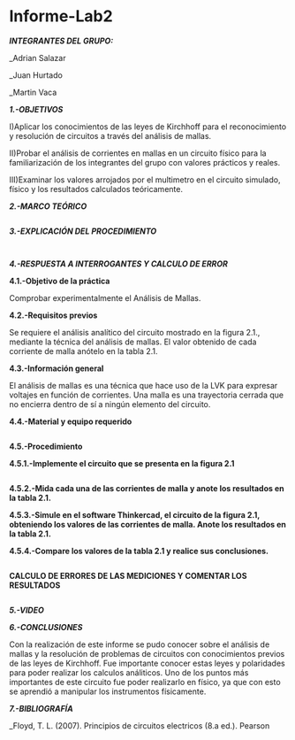 # Informe-Lab2
***INTEGRANTES DEL GRUPO:***

_Adrian Salazar

_Juan Hurtado

_Martin Vaca

***1.-OBJETIVOS***

I)Aplicar los conocimientos de las leyes de Kirchhoff para el reconocimiento y resolución de circuitos a través del análisis de mallas.

II)Probar el análisis de corrientes en mallas en un circuito físico para la familiarización de los integrantes del grupo con valores prácticos y reales.

III)Examinar los valores arrojados por el multimetro en el circuito simulado, físico y los resultados calculados teóricamente.

***2.-MARCO TEÓRICO***

![]()

***3.-EXPLICACIÓN DEL PROCEDIMIENTO***

![]()

![]()

***4.-RESPUESTA A INTERROGANTES Y CALCULO DE ERROR***

**4.1.-Objetivo de la práctica**

Comprobar experimentalmente el Análisis de Mallas.

**4.2.-Requisitos previos**

Se requiere el análisis analítico del circuito mostrado en la figura 2.1., mediante la
técnica del análisis de mallas. El valor obtenido de cada corriente de malla anótelo en la
tabla 2.1.

**4.3.-Información general**

El análisis de mallas es una técnica que hace uso de la LVK para expresar voltajes en
función de corrientes.
Una malla es una trayectoria cerrada que no encierra dentro de sí a ningún elemento del
circuito.

**4.4.-Material y equipo requerido**

![]()

**4.5.-Procedimiento**

**4.5.1.-Implemente el circuito que se presenta en la figura 2.1**

![]()

**4.5.2.-Mida cada una de las corrientes de malla y anote los resultados en la tabla 2.1.**

**4.5.3.-Simule en el software Thinkercad, el circuito de la figura 2.1, obteniendo los valores de las corrientes de malla. Anote los resultados en la tabla 2.1.**

**4.5.4.-Compare los valores de la tabla 2.1 y realice sus conclusiones.**

![]()

**CALCULO DE ERRORES DE LAS MEDICIONES Y COMENTAR LOS RESULTADOS**

![]()

***5.-VIDEO***

***6.-CONCLUSIONES***

Con la realización de este informe se pudo conocer sobre el análisis de mallas y la resolución de problemas de circuitos con conocimientos previos de las leyes de Kirchhoff. Fue importante conocer estas leyes y polaridades para poder realizar los calculos análiticos.
Uno de los puntos más importantes de este circuito fue poder realizarlo en físico, ya que con esto se aprendió a manipular los instrumentos físicamente. 

***7.-BIBLIOGRAFÍA***

_Floyd, T. L. (2007). Principios de circuitos electricos (8.a ed.). Pearson
